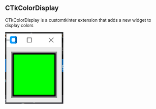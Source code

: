 ## CTkColorDisplay
CTkColorDisplay is a customtkinter extension that adds a new widget to display colors

![picture of widget](README_images/CTkColorDisplay.png?raw=true)
